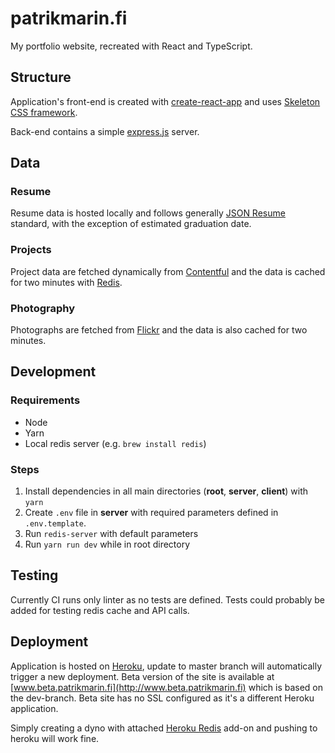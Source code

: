 # patrikmarin.fi
My portfolio website, recreated with React and TypeScript.

## Structure
Application's front-end is created with [create-react-app](https://github.com/facebookincubator/create-react-app) and uses [Skeleton CSS framework](http://getskeleton.com/).

Back-end contains a simple [express.js](http://expressjs.com/) server.

## Data
### Resume
Resume data is hosted locally and follows generally [JSON Resume](https://jsonresume.org/) standard, with the exception of estimated graduation date.
### Projects
Project data are fetched dynamically from [Contentful](https://www.contentful.com/) and the data is cached for two minutes with [Redis](https://redis.io/).
### Photography
Photographs are fetched from [Flickr](https://www.flickr.com/) and the data is also cached for two minutes.

## Development
### Requirements
* Node
* Yarn
* Local redis server (e.g. `brew install redis`)

### Steps
1. Install dependencies in all main directories (**root**, **server**, **client**) with `yarn`
2. Create `.env` file in **server** with required parameters defined in `.env.template`.
3. Run `redis-server` with default parameters
4. Run `yarn run dev` while in root directory

## Testing
Currently CI runs only linter as no tests are defined. Tests could probably be added for testing redis cache and API calls.

## Deployment
Application is hosted on [Heroku](https://www.heroku.com/), update to master branch will automatically trigger a new deployment. Beta version of the site is available at [www.beta.patrikmarin.fi](http://www.beta.patrikmarin.fi) which is based on the dev-branch. Beta site has no SSL configured as it's a different Heroku application.

Simply creating a dyno with attached [Heroku Redis](https://elements.heroku.com/addons/heroku-redis) add-on and pushing to heroku will work fine.